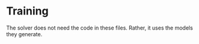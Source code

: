 # Training

The solver does not need the code in these files. Rather, it uses the models they generate.
